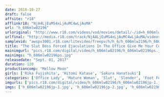 ```yaml
---
date: 2018-10-27
draft: false
affsite: "r18"
afflinkr18: "NjA4LjEuMS4xLjAuMC4wLjAuMA"
url: "h_606mlw02196"
urloriginal: "http://www.r18.com/videos/vod/movies/detail/-/id=h_606mlw02196"
urlfinal: "http://media.r18.com/track/NjA4LjEuMS4xLjAuMC4wLjAuMA/videos/vod/movies/detail/-/id=h_606mlw02196"
samplevid: "awspv3001.r18.com/litevideo/freepv/h/h_6/h_606mlw2196/h_606mlw2196_dmb_w.mp4"
title: "The Slut Boss Forced Ejaculations In The Office Give Me Your Cock, I'll Fuck It Hitomi Katase Sakura Kazuki Rika Fujishita"
mainimgurl: "pics.r18.com/digital/video/h_606mlw02196/h_606mlw02196ps.jpg"
mainimgs: "h_606mlw02196ps.jpg"
releasedate: "Sept. 01, 2017"
duration: 120
productioncomp: "Mellow Moon"
girls: ['Rika Fujishita', 'Hitomi Katase', 'Sakura Hanatsuki']
categories: ['Office Lady', 'Mature Woman', 'Slut', 'Slender', 'Foot Fetish', 'Blowjob', 'Masturbation', 'Masochist Man', 'Bitch', 'Hi-Def']
imgurls: ['pics.r18.com/digital/video/h_606mlw02196/h_606mlw02196jp-1.jpg', 'pics.r18.com/digital/video/h_606mlw02196/h_606mlw02196jp-2.jpg', 'pics.r18.com/digital/video/h_606mlw02196/h_606mlw02196jp-3.jpg', 'pics.r18.com/digital/video/h_606mlw02196/h_606mlw02196jp-4.jpg', 'pics.r18.com/digital/video/h_606mlw02196/h_606mlw02196jp-5.jpg', 'pics.r18.com/digital/video/h_606mlw02196/h_606mlw02196jp-6.jpg', 'pics.r18.com/digital/video/h_606mlw02196/h_606mlw02196jp-7.jpg', 'pics.r18.com/digital/video/h_606mlw02196/h_606mlw02196jp-8.jpg', 'pics.r18.com/digital/video/h_606mlw02196/h_606mlw02196jp-9.jpg', 'pics.r18.com/digital/video/h_606mlw02196/h_606mlw02196jp-10.jpg', 'pics.r18.com/digital/video/h_606mlw02196/h_606mlw02196jp-11.jpg', 'pics.r18.com/digital/video/h_606mlw02196/h_606mlw02196jp-12.jpg', 'pics.r18.com/digital/video/h_606mlw02196/h_606mlw02196jp-13.jpg', 'pics.r18.com/digital/video/h_606mlw02196/h_606mlw02196jp-14.jpg', 'pics.r18.com/digital/video/h_606mlw02196/h_606mlw02196jp-15.jpg', 'pics.r18.com/digital/video/h_606mlw02196/h_606mlw02196jp-16.jpg', 'pics.r18.com/digital/video/h_606mlw02196/h_606mlw02196jp-17.jpg', 'pics.r18.com/digital/video/h_606mlw02196/h_606mlw02196jp-18.jpg', 'pics.r18.com/digital/video/h_606mlw02196/h_606mlw02196jp-19.jpg', 'pics.r18.com/digital/video/h_606mlw02196/h_606mlw02196jp-20.jpg']
imgs: ['h_606mlw02196jp-1.jpg', 'h_606mlw02196jp-2.jpg', 'h_606mlw02196jp-3.jpg', 'h_606mlw02196jp-4.jpg', 'h_606mlw02196jp-5.jpg', 'h_606mlw02196jp-6.jpg', 'h_606mlw02196jp-7.jpg', 'h_606mlw02196jp-8.jpg', 'h_606mlw02196jp-9.jpg', 'h_606mlw02196jp-10.jpg', 'h_606mlw02196jp-11.jpg', 'h_606mlw02196jp-12.jpg', 'h_606mlw02196jp-13.jpg', 'h_606mlw02196jp-14.jpg', 'h_606mlw02196jp-15.jpg', 'h_606mlw02196jp-16.jpg', 'h_606mlw02196jp-17.jpg', 'h_606mlw02196jp-18.jpg', 'h_606mlw02196jp-19.jpg', 'h_606mlw02196jp-20.jpg']
---
```

